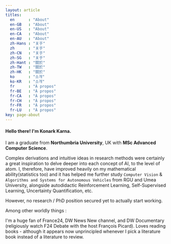 ```yaml
---
layout: article
titles:
  en      : "About"
  en-GB   : "About"
  en-US   : "About"
  en-CA   : "About"
  en-AU   : "About"
  zh-Hans : "关于"
  zh      : "关于"
  zh-CN   : "关于"
  zh-SG   : "关于"
  zh-Hant : "關於"
  zh-TW   : "關於"
  zh-HK   : "關於"
  ko      : "소개"
  ko-KR   : "소개"
  fr      : "À propos"
  fr-BE   : "À propos"
  fr-CA   : "À propos"
  fr-CH   : "À propos"
  fr-FR   : "À propos"
  fr-LU   : "À propos"
key: page-about
---
```


#### Hello there! I'm **Konark Karna**.

I am a graduate from **Northumbria University**, UK with **MSc Advanced Computer Science**.

Complex derivations and intuitive ideas in research methods were certainly a great inspiration to delve deeper into each concept of AI, to the level of atom. I, therefore, have improved heavily on my mathematical ability(statistics too) and it has helped me further study ``Computer Vision`` & ``Algorithms and Systems for Autonomous Vehicles`` from RGU and Umea University, alongside autodidactic Reinforcement Learning, Self-Supervised Learning, Uncertainty Quantification, etc.

However, no research / PhD position secured yet to actually start working.

Among other worldly things :

I'm a huge fan of France24, DW News New channel, and DW Documentary (religiously watch F24 Debate with the host François Picard). Loves reading books - although it appears now unprincipled whenever I pick a literature book instead of a literature to review.
